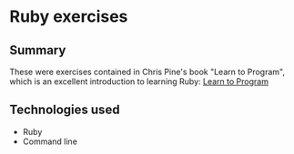 # Ruby exercises

## Summary

These were exercises contained in Chris Pine's book "Learn to Program", which is an excellent introduction to learning Ruby:
[Learn to Program](https://pine.fm/LearnToProgram/)

## Technologies used

- Ruby
- Command line